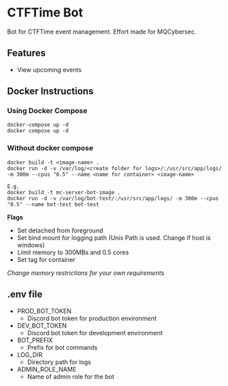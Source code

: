 # CTFTime Bot

Bot for CTFTime event management. Effort made for MQCybersec.

## Features

- View upcoming events

## Docker Instructions

### Using Docker Compose

```
docker-compose up -d
docker compose up -d
```

### Without docker compose

```
docker build -t <image-name> .
docker run -d -v /var/log/<create folder for logs>/:/usr/src/app/logs/ -m 300m --cpus "0.5" --name <name for container> <image-name>

E.g.
docker build -t mc-server-bot-image .
docker run -d -v /var/log/bot-test/:/usr/src/app/logs/ -m 300m --cpus "0.5" --name bot-test bot-test
```
**Flags**

- Set detached from foreground
- Set bind mount for logging path (Unix Path is used. Change if host is windows)
- Limit memory to 300MBs and 0.5 cores
- Set tag for container

*Change memory restrictions for your own requirements*

## .env file

- PROD_BOT_TOKEN
    - Discord bot token for production environment
- DEV_BOT_TOKEN
    - Discord bot token for development environment
- BOT_PREFIX
    - Prefix for bot commands
- LOG_DIR
    - Directory path for logs
- ADMIN_ROLE_NAME
    - Name of admin role for the bot
